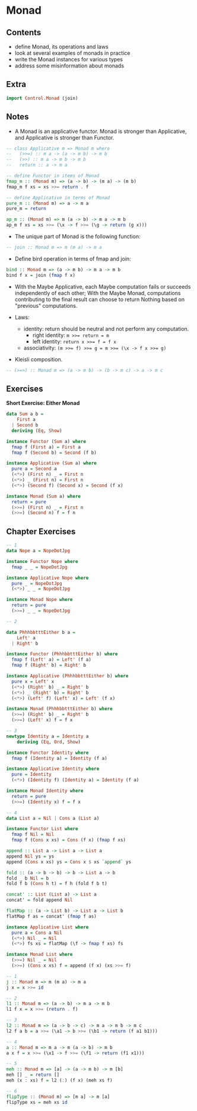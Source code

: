 Monad
=====

Contents
--------

-   define Monad, its operations and laws
-   look at several examples of monads in practice
-   write the Monad instances for various types
-   address some misinformation about monads

Extra
-----

``` haskell
import Control.Monad (join)
```

Notes
-----

-   A Monad is an applicative functor. Monad is stronger than Applicative, and Applicative is stronger than Functor.

``` haskell
-- class Applicative m => Monad m where
--   (>>=) :: m a -> (a -> m b) -> m b
--   (>>) :: m a -> m b -> m b
--   return :: a -> m a

-- define Functor in items of Monad
fmap_m :: (Monad m) => (a -> b) -> (m a) -> (m b)
fmap_m f xs = xs >>= return . f

-- define Applicative in terms of Monad
pure_m :: (Monad m) => a -> m a
pure_m = return

ap_m :: (Monad m) => m (a -> b) -> m a -> m b
ap_m f xs = xs >>= (\x -> f >>= (\g -> return (g x)))
```

-   The unique part of Monad is the following function:

``` haskell
-- join :: Monad m => m (m a) -> m a
```

-   Define bird operation in terms of fmap and join:

``` haskell
bind :: Monad m => (a -> m b) -> m a -> m b
bind f x = join (fmap f x)
```

-   With the Maybe Applicative, each Maybe computation fails or succeeds independently of each other; With the Maybe Monad, computations contributing to the final result can choose to return Nothing based on "previous" computations.

-   Laws:
    -   identity: return should be neutral and not perform any computation.
        -   right identity: `m >>= return = m`
        -   left identity: `return x >>= f = f x`
    -   associativity: `(m >>= f) >>= g = m >>= (\x -> f x >>= g)`
-   Kleisli composition.

``` haskell
-- (>=>) :: Monad m => (a -> m b) -> (b -> m c) -> a -> m c
```

Exercises
---------

**Short Exercise: Either Monad**

``` haskell
data Sum a b =
    First a
  | Second b
  deriving (Eq, Show)

instance Functor (Sum a) where
  fmap f (First a) = First a
  fmap f (Second b) = Second (f b)

instance Applicative (Sum a) where
  pure a = Second a
  (<*>) (First n) _ = First n
  (<*>) _ (First n) = First n
  (<*>) (Second f) (Second x) = Second (f x)

instance Monad (Sum a) where
  return = pure
  (>>=) (First n) _ = First n
  (>>=) (Second n) f = f n
```

Chapter Exercises
-----------------

``` haskell
-- 1
data Nope a = NopeDotJpg

instance Functor Nope where
  fmap _ _ = NopeDotJpg

instance Applicative Nope where
  pure _ = NopeDotJpg
  (<*>) _ _ = NopeDotJpg

instance Monad Nope where
  return = pure
  (>>=) _ _ = NopeDotJpg

-- 2

data PhhhbbtttEither b a =
    Left' a
  | Right' b

instance Functor (PhhhbbtttEither b) where
  fmap f (Left' a) = Left' (f a)
  fmap f (Right' b) = Right' b

instance Applicative (PhhhbbtttEither b) where
  pure x = Left' x
  (<*>) (Right' b) _ = Right' b
  (<*>) _ (Right' b) = Right' b
  (<*>) (Left' f) (Left' x) = Left' (f x)

instance Monad (PhhhbbtttEither b) where
  (>>=) (Right' b) _ = Right' b
  (>>=) (Left' x) f = f x

-- 3
newtype Identity a = Identity a
    deriving (Eq, Ord, Show)

instance Functor Identity where
  fmap f (Identity a) = Identity (f a)

instance Applicative Identity where
  pure = Identity
  (<*>) (Identity f) (Identity a) = Identity (f a)

instance Monad Identity where
  return = pure
  (>>=) (Identity x) f = f x

-- 4
data List a = Nil | Cons a (List a)

instance Functor List where
  fmap f Nil = Nil
  fmap f (Cons x xs) = Cons (f x) (fmap f xs)

append :: List a -> List a -> List a
append Nil ys = ys
append (Cons x xs) ys = Cons x $ xs `append` ys

fold :: (a -> b -> b) -> b -> List a -> b
fold _ b Nil = b
fold f b (Cons h t) = f h (fold f b t)

concat' :: List (List a) -> List a
concat' = fold append Nil

flatMap :: (a -> List b) -> List a -> List b
flatMap f as = concat' (fmap f as)

instance Applicative List where
  pure a = Cons a Nil
  (<*>) Nil _ = Nil
  (<*>) fs xs = flatMap (\f -> fmap f xs) fs

instance Monad List where
  (>>=) Nil _ = Nil
  (>>=) (Cons x xs) f = append (f x) (xs >>= f)
```

``` haskell
-- 1
j :: Monad m => m (m a) -> m a
j x = x >>= id

-- 2
l1 :: Monad m => (a -> b) -> m a -> m b
l1 f x = x >>= (return . f)

-- 3
l2 :: Monad m => (a -> b -> c) -> m a -> m b -> m c
l2 f a b = a >>= (\a1 -> b >>= (\b1 -> return (f a1 b1)))

-- 4
a :: Monad m => m a -> m (a -> b) -> m b
a x f = x >>= (\x1 -> f >>= (\f1 -> return (f1 x1)))

-- 5
meh :: Monad m => [a] -> (a -> m b) -> m [b]
meh [] _ = return []
meh (x : xs) f = l2 (:) (f x) (meh xs f)

-- 6
flipType :: (Monad m) => [m a] -> m [a]
flipType xs = meh xs id
```
